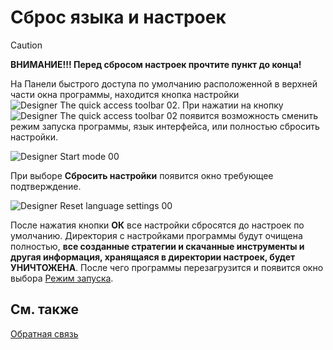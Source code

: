 # Сброс языка и настроек

> [!CAUTION]
> **ВНИМАНИЕ\!\!\! Перед сбросом настроек прочтите пункт до конца\!**

На Панели быстрого доступа по умолчанию расположенной в верхней части окна программы, находится кнопка настройки ![Designer The quick access toolbar 02](~/images/Designer_quick_access_toolbar_02.png). При нажатии на кнопку ![Designer The quick access toolbar 02](~/images/Designer_quick_access_toolbar_02.png) появится возможность сменить режим запуска программы, язык интерфейса, или полностью сбросить настройки.

![Designer Start mode 00](~/images/Designer_Start_mode_00.png)

При выборе **Сбросить настройки** появится окно требующее подтверждение.

![Designer Reset language settings 00](~/images/Designer_Reset_language_settings_00.png)

После нажатия кнопки **ОК** все настройки сбросятся до настроек по умолчанию. Директория с настройками программы будут очищена полностью, **все созданные стратегии и скачанные инструменты и другая информация, хранящаяся в директории настроек, будет УНИЧТОЖЕНА**. После чего программы перезагрузится и появится окно выбора [Режим запуска](Designer_Start_mode.md).

## См. также

[Обратная связь](Designer_contact_us.md)
